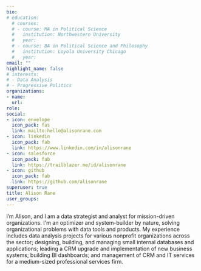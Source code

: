 ```yaml
---
bio: 
# education:
  # courses:
  # - course: MA in Political Science
  #   institution: Northwestern University
  #   year: 
  # - course: BA in Political Science and Philosophy
  #   institution: Loyola University Chicago
  #   year: 
email: ""
highlight_name: false
# interests:
# - Data Analysis
# - Progressive Politics
organizations:
- name: 
  url: 
role: 
social:
- icon: envelope
  icon_pack: fas
  link: mailto:hello@alisonrane.com
- icon: linkedin
  icon_pack: fab
  link: https://www.linkedin.com/in/alisonrane
- icon: salesforce
  icon_pack: fab
  link: https://trailblazer.me/id/alisonrane
- icon: github
  icon_pack: fab
  link: https://github.com/alisonrane
superuser: true
title: Alison Rane
user_groups:
---
```


I’m Alison, and I am a data strategist and analyst for mission-driven organizations. I'm an optimizer and system-builder by nature, solving organizational problems with data tools and products. My experience includes data analysis projects for various nonprofit organizations across the sector; designing, building, and managing small internal databases and applications; leading a CRM upgrade and implementation of new business systems; building BI dashboards; and management of CRM and IT services for a medium-sized professional services firm. 